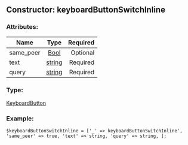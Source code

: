 ## Constructor: keyboardButtonSwitchInline  

### Attributes:

| Name     |    Type       | Required |
|----------|:-------------:|---------:|
|same\_peer|[Bool](../types/Bool.md) | Optional|
|text|[string](../types/string.md) | Required|
|query|[string](../types/string.md) | Required|
### Type: 

[KeyboardButton](../types/KeyboardButton.md)
### Example:

```
$keyboardButtonSwitchInline = ['_' => keyboardButtonSwitchInline', 'same_peer' => true, 'text' => string, 'query' => string, ];
```